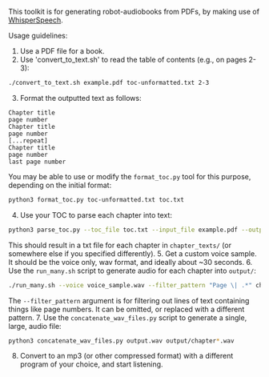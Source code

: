 This toolkit is for generating robot-audiobooks from PDFs, by making use of [WhisperSpeech](https://github.com/collabora/WhisperSpeech).

Usage guidelines:
1. Use a PDF file for a book.
2. Use 'convert_to_text.sh' to read the table of contents (e.g., on pages 2-3):
```sh
./convert_to_text.sh example.pdf toc-unformatted.txt 2-3
```
3. Format the outputted text as follows:
```
Chapter title
page number
Chapter title
page number
[...repeat]
Chapter title
page number
last page number
```
You may be able to use or modify the `format_toc.py` tool for this purpose, depending on the initial format:
```sh
python3 format_toc.py toc-unformatted.txt toc.txt
```
4. Use your TOC to parse each chapter into text:
```sh
python3 parse_toc.py --toc_file toc.txt --input_file example.pdf --output_folder chapter_texts
```
This should result in a txt file for each chapter in `chapter_texts/` (or somewhere else if you specified differently).
5. Get a custom voice sample. It should be the voice only, wav format, and ideally about ~30 seconds.
6. Use the `run_many.sh` script to generate audio for each chapter into `output/`:
```sh
./run_many.sh --voice voice_sample.wav --filter_pattern "Page \| .*" chapter_texts/*.txt
```
The `--filter_pattern` argument is for filtering out lines of text containing things like page numbers. It can be omitted, or replaced with a different pattern.
7. Use the `concatenate_wav_files.py` script to generate a single, large, audio file:
```sh
python3 concatenate_wav_files.py output.wav output/chapter*.wav
```
8. Convert to an mp3 (or other compressed format) with a different program of your choice, and start listening.

